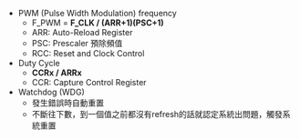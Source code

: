 
* PWM (Pulse Width Modulation) frequency
	* F_PWM = **F_CLK / (ARR+1)(PSC+1)**
	* ARR: Auto-Reload Register
	* PSC: Prescaler 預除頻值
	* RCC: Reset and Clock Control
* Duty Cycle
	* **CCRx / ARRx**
	* CCR: Capture Control Register
* Watchdog (WDG)
	* 發生錯誤時自動重置
	* 不斷往下數，到一個值之前都沒有refresh的話就認定系統出問題，觸發系統重置